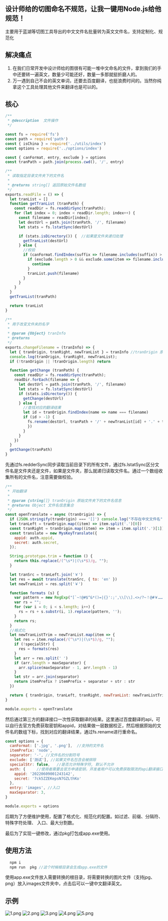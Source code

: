 ## 设计师给的切图命名不规范，让我一键用Node.js给他规范！

主要用于蓝湖等切图工具导出的中文文件名批量转为英文文件名，支持定制化、规范化

## 解决痛点
1.  在我们日常开发中设计师给的图很有可能一堆中文命名的文件，拿到我们的手中还要转一遍英文，数量少可能还好，数量一多那就挺折磨人的。
2.  万一遇到自己不会的英文单词，还要去百度翻译，也挺浪费时间的。当然你纯拿这个工具处理其他文件来翻译也是可以的。

## 核心

```js
/**
 * @description  文件操作
 */

const fs = require('fs')
const path = require('path')
const { isChina } = require('../utils/index')
const options = require('../options/index')

const { canFormat, entry, exclude } = options
const tranPath = path.join(process.cwd(), '/', entry)

/**
 * 读取指定目录文件夹下的文件名
 * 
 * @returns string[] 返回原始文件名数组
 */
exports.readFile = () => {
  let tranList = []
  function getTranList (tranPath) {
    const readDir = fs.readdirSync(tranPath);
    for (let index = 0; index < readDir.length; index++) {
      const filename = readDir[index];
      let destUrl = path.join(tranPath, '/', filename)
      let stats = fs.lstatSync(destUrl)

      if (stats.isDirectory()) {  //如果是文件夹递归处理
        getTranList(destUrl)
      } else {
        //校验
        if (canFormat.findIndex(suffix => filename.includes(suffix)) > -1 && isChina(filename)) {
          if (exclude.length > 0 && exclude.some(item => filename.includes(item))) {
            continue
          }
          tranList.push(filename)
        }
      }
    }
  }
  getTranList(tranPath)

  return tranList
}

/**
 * 用于改变文件夹的名字
 * 
 * @param {Object} tranInfo 
 * @returns 
 */
exports.changeFilename = (tranInfo) => {
  let { tranOrigin, tranRight, newTranList } = tranInfo //tranOrigin 原始   tranLeft 后缀前 tranRight 后缀后 newTranList 翻译后
  console.log(tranOrigin, tranRight, newTranList);
  if (!tranOrigin || !tranOrigin.length) return

  function getChange (tranPath) {
    const readDir = fs.readdirSync(tranPath);
    readDir.forEach(filename => {
      let destUrl = path.join(tranPath, '/', filename)
      let stats = fs.lstatSync(destUrl)
      if (stats.isDirectory()) {
        getChange(destUrl)
      } else {
        //查找对应的翻译结果
        let id = tranOrigin.findIndex(name => name === filename)
        if (id > -1) {
          fs.rename(destUrl, tranPath + '/' + newTranList[id] + '.' + tranRight[id], (err) => {
          })
        }
      }
    })
  }
  getChange(tranPath)
}

```
先通过fs.redderSync同步读取当前目录下的所有文件，通过fs.lstatSync区分文件名是文件夹还是文件，如果是文件夹，那么就递归读取文件名。通过一个数组收集所有的文件名，注意需要做校验。

```js
/**
 * 开始翻译
 * 
 * @param {string[]} tranOrigin 原始文件夹下的文件名信息
 * @returns Object 文件名信息集合
 */
const openTranslate = async (tranOrigin) => {
  if (JSON.stringify(tranOrigin) === '[]') console.log("不存在中文文件名");
  let tranLeft = tranOrigin.map((item) => item.split('.')[0])
  const tranRight = tranOrigin.map((item) => item = item.split('.')[1])
  const translate = new MysKeyTranslate({
    appid: auth.appid,
    secret: auth.secret,
  });

  String.prototype.trim = function () {
    return this.replace(/(^\s*)|(\s*$)/g, "");
  }

  let tranSrc = tranLeft.join('￥')
  let res = await translate(tranSrc, { to: 'en' })
  let newTranList = res.split('￥')

  function formats (s) {
    var pattern = new RegExp("[`~!@#$^&*()=|{}':;',\\[\\].<>/?~！@#￥……&*（）——|{}【】‘；：”“'。，、？]")
    var rs = "";
    for (var i = 0; i < s.length; i++) {
      rs = rs + s.substr(i, 1).replace(pattern, '');
    }
    return rs;
  }
  //格式化
  let newTranListTrim = newTranList.map(item => {
    let res = item.replace(/(^\s*)|(\s*$)/g, "");
    if (!specialStr) {
      res = formats(res)
    }
    let arr = res.split(' ')
    if (arr.length > maxSeparator) {
      arr.splice(maxSeparator - 1, arr.length - 1)
    }
    let str = arr.join(separator)
    return itemPrefix ? itemPrefix + separator + str : str
  })

  return { tranOrigin, tranLeft, tranRight, newTranList: newTranListTrim }
}

module.exports = openTranslate

```

然后通过第三方的翻译接口一次性获取翻译的结果。这里通过百度翻译的api，可以自行去官方免费获取密钥和appid，对结果做一层数据校正，然后根据原始的文件名的数组下标，找到对应的翻译结果，通过fs.rename进行重命名。

```js
const options = {
  canFormat: ['.jpg', '.png'],  //支持的文件名
  itemPrefix: 'node',
  separator: '-', //文件名的分割符号
  exclude: ['测试'], //如果文件名包含会被排除
  specialStr: false,   //是否允许特殊字符, 默认不允许
  auth: {     //使用者需要去官方申请密钥，开发者用户可以免费获取限流的api翻译接口
    appid: '20220609001243142',
    secret: '7ck5ZZEKepsN7GZLthKo'
  },
  entry: 'images', //入口
  maxSeparator: 3,
}

module.exports = options
```
后期为了方便维护使用，配置了格式化、规范化的配置。如过滤、前缀、分隔符、特殊字符处理、 入口、最大分割数。

最后为了实现一键修改，通过pkg打包成app.exe使用。

## 使用方法
```js
  npm i 
  npm run  pkg //这个时候根目录会生成app.exe的文件
```
使用app.exe文件放入需要转换的根目录，将需要转换的图片文件（支持jpg、png）放入images文件夹中，点击后可以一键中文翻译英文。


## 示例

![1.png](./examples/1.png)
![2.png](./examples/2.png)
![3.png](./examples/3.png)
![4.png](./examples/4.png)
![5.png](./examples/5.png)
